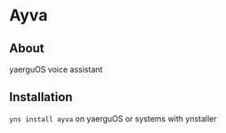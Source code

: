 # Ayva
## About
yaerguOS voice assistant
## Installation
```yns install ayva``` on yaerguOS or systems with ynstaller
